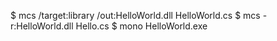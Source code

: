 $ mcs /target:library /out:HelloWorld.dll HelloWorld.cs
$ mcs -r:HelloWorld.dll Hello.cs
$ mono HelloWorld.exe
